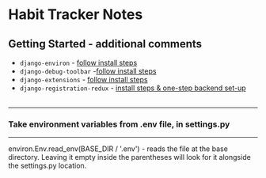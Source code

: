 # Habit Tracker Notes

## Getting Started - additional comments

- `django-environ` - [follow install steps](https://pypi.org/project/django-environ/)
- `django-debug-toolbar` -[follow install steps](https://django-debug-toolbar.readthedocs.io/en/latest/installation.html)
- `django-extensions` - [follow install steps](https://django-extensions.readthedocs.io/en/latest/installation_instructions.html)
- `django-registration-redux` - [install steps & one-step backend set-up](https://django-registration-redux.readthedocs.io/en/latest/simple-backend.html)
  <br>
  <br>

---

### Take environment variables from .env file, in settings.py

---

environ.Env.read_env(BASE_DIR / '.env') - reads the file at the base directory. Leaving it empty inside the parentheses will look for it alongside the settings.py location.
